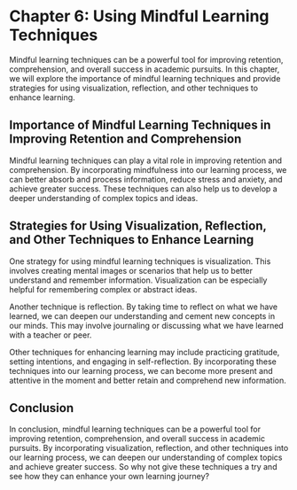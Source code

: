 Chapter 6: Using Mindful Learning Techniques
============================================

Mindful learning techniques can be a powerful tool for improving retention, comprehension, and overall success in academic pursuits. In this chapter, we will explore the importance of mindful learning techniques and provide strategies for using visualization, reflection, and other techniques to enhance learning.

Importance of Mindful Learning Techniques in Improving Retention and Comprehension
----------------------------------------------------------------------------------

Mindful learning techniques can play a vital role in improving retention and comprehension. By incorporating mindfulness into our learning process, we can better absorb and process information, reduce stress and anxiety, and achieve greater success. These techniques can also help us to develop a deeper understanding of complex topics and ideas.

Strategies for Using Visualization, Reflection, and Other Techniques to Enhance Learning
----------------------------------------------------------------------------------------

One strategy for using mindful learning techniques is visualization. This involves creating mental images or scenarios that help us to better understand and remember information. Visualization can be especially helpful for remembering complex or abstract ideas.

Another technique is reflection. By taking time to reflect on what we have learned, we can deepen our understanding and cement new concepts in our minds. This may involve journaling or discussing what we have learned with a teacher or peer.

Other techniques for enhancing learning may include practicing gratitude, setting intentions, and engaging in self-reflection. By incorporating these techniques into our learning process, we can become more present and attentive in the moment and better retain and comprehend new information.

Conclusion
----------

In conclusion, mindful learning techniques can be a powerful tool for improving retention, comprehension, and overall success in academic pursuits. By incorporating visualization, reflection, and other techniques into our learning process, we can deepen our understanding of complex topics and achieve greater success. So why not give these techniques a try and see how they can enhance your own learning journey?
